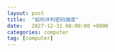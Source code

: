 ```yaml
---
layout: post
title:  "如何评判密码强度"
date:   2027-12-31 08:00:00 +0800
categories: computer
tag: [computer]
---
```





